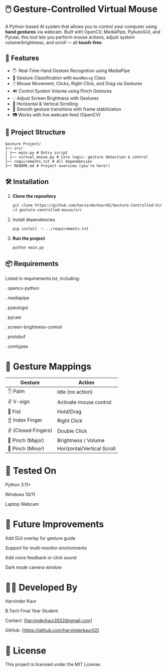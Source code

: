 
# 🖱️ Gesture-Controlled Virtual Mouse

A Python-based AI system that allows you to control your computer using **hand gestures** via webcam. Built with OpenCV, MediaPipe, PyAutoGUI, and Pycaw, this tool lets you perform mouse actions, adjust system volume/brightness, and scroll — all **touch-free**.


## 🎯 Features

- 🖐️ Real-Time Hand Gesture Recognition using MediaPipe
- 🧠 Gesture Classification with `HandRecog` Class
- 🖱️ Mouse Movement, Clicks, Right-Click, and Drag via Gestures
- 🔊 Control System Volume using Pinch Gestures
- 💡 Adjust Screen Brightness with Gestures
- 🧭 Horizontal & Vertical Scrolling
- 🔄 Smooth gesture transitions with frame stabilization
- 📷 Works with live webcam feed (OpenCV)

## 📁 Project Structure
    
    Gesture Project/
    ├── src/
    │ ├── main.py # Entry script
    │ ├── virtual_mouse.py # Core logic: gesture detection & control
    ├── requirements.txt # All dependencies
    ├── README.md # Project overview (you're here!)


## 🛠️ Installation

1. **Clone the repository**
    ```bash
    git clone https://github.com/harvinderkaur02/Gesture-Controlled-Virtual-Mouse
    cd gesture-controlled-mouse/src

2. Install dependencies
    ```bash
    pip install -r ../requirements.txt

3. **Run the project**
    ```bash
    python main.py
    
## 📦 Requirements

Listed in requirements.txt, including:

. opencv-python

. mediapipe

. pyautogui

. pycaw

. screen-brightness-control

. protobuf

. comtypes

# 🧠 Gesture Mappings

| Gesture             | Action                     |
| ------------------- | -------------------------- |
| ✋ Palm              | Idle (no action)           |
| ✌️ V-sign           | Activate mouse control     |
| 👊 Fist             | Hold/Drag                  |
| ☝️ Index Finger     | Right Click                |
| ✌️ (Closed Fingers) | Double Click               |
| 🤏 Pinch (Major)    | Brightness / Volume        |
| 🤏 Pinch (Minor)    | Horizontal/Vertical Scroll |



# 🧪 Tested On

Python 3.11+

Windows 10/11

Laptop Webcam

# 📌 Future Improvements

Add GUI overlay for gesture guide

Support for multi-monitor environments

Add voice feedback or click sound

Dark mode camera window

# 👨‍💻 Developed By

Harvinder Kaur

B.Tech Final Year Student

Contact: [harvinderkaur2622@gmail.com]

GitHub: [https://github.com/harvinderkaur02]

# 📜 License

This project is licensed under the MIT License.
